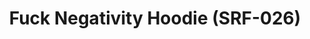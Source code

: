 ---
ee_id: '4298'
site: '1'
type: '2'
url: 2015-158-fuck-negativity-hoodie-srf-026
title: Fuck Negativity Hoodie (SRF-026)
year: '2015'
display_year: '2015'
medium: Hoodie
dims:
pitch:
ps:
live_url:
related: "[4277] [2014-088-going-negative-lakes] 2014-088 Going Negative / Lakes"
youtube:
related_code:
imgs: Fuck-Negativity-Hoodie-SRF-026-2015-158-full-database-ih.jpg
subheading:
download:
add_credit:
commission:
layout: things-i-made
---